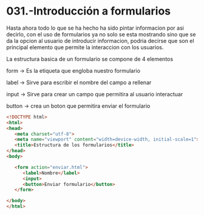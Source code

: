 031.-Introducción a formularios
===

Hasta ahora todo lo que se ha hecho ha sido pintar informacion por asi decirlo, con el uso de formularios ya no solo se esta mostrando sino que se da la opcion al usuario de introducir informacion, podria decirse que son el principal elemento que permite la interaccion con los usuarios.

La estructura basica de un formulario se compone de 4 elementos

form -> Es la etiqueta que engloba nuestro formulario

label -> Sirve para escribir el nombre del campo a rellenar

input -> Sirve para crear un campo que permitira al usuario interactuar

button -> crea un boton que permitira enviar el formulario

```html
<!DOCTYPE html>
<html>
<head>
   <meta charset="utf-8">
   <meta name="viewport" content="width=device-width, initial-scale=1">
   <title>Estructura de los formularios</title>
</head>
<body>

   <form action="enviar.html">
      <label>Nombre</label>
      <input>
      <button>Enviar formulario</button>
   </form>

</body>
</html>
```